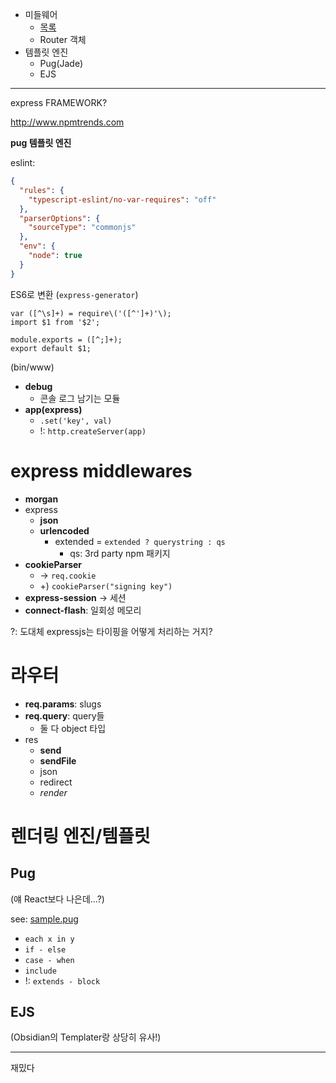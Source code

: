 - 미들웨어
  - [목록](#express-middlewares)
  - Router 객체
- 템플릿 엔진
  - Pug(Jade)
  - EJS

---

express FRAMEWORK?

http://www.npmtrends.com

**pug 템플릿 엔진**

eslint:

```json
{
  "rules": {
    "typescript-eslint/no-var-requires": "off"
  },
  "parserOptions": {
    "sourceType": "commonjs"
  },
  "env": {
    "node": true
  }
}
```

ES6로 변환 (`express-generator`)

```
var ([^\s]+) = require\('([^']+)'\);
import $1 from '$2';

module.exports = ([^;]+);
export default $1;
```

(bin/www)

- **debug**
  - 콘솔 로그 남기는 모듈
- **app(express)**
  - `.set('key', val)`
  - !: `http.createServer(app)`

# express middlewares

- **morgan**
- express
  - **json**
  - **urlencoded**
    - extended = `extended ? querystring : qs`
      - qs: 3rd party npm 패키지
- **cookieParser**
  - -> `req.cookie`
  - +) `cookieParser("signing key")`
- **express-session** -> 세션
- **connect-flash**: 일회성 메모리

?: 도대체 expressjs는 타이핑을 어떻게 처리하는 거지?

# 라우터

- **req.params**: slugs
- **req.query**: query들
  - 둘 다 object 타입
- res
  - **send**
  - **sendFile**
  - json
  - redirect
  - *render*

# 렌더링 엔진/템플릿

## Pug

(얘 React보다 나은데...?)

see: [sample.pug](./views/sample.pug)

- `each x in y`
- `if - else`
- `case - when`
- `include`
- !: `extends - block`

## EJS

(Obsidian의 Templater랑 상당히 유사!)

---

재밌다
